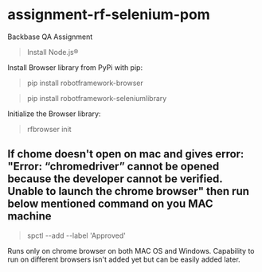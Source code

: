 # assignment-rf-selenium-pom
Backbase QA Assignment

>Install Node.js®

Install Browser library from PyPi with pip:
> pip install robotframework-browser

>pip install robotframework-seleniumlibrary

Initialize the Browser library:
> rfbrowser init

## If chome doesn't open on mac and gives error: "Error: “chromedriver” cannot be opened because the developer cannot be verified. Unable to launch the chrome browser" then run below mentioned command on you MAC machine

> spctl --add --label 'Approved' <name-of-executable>


Runs only on chrome browser on both MAC OS and Windows. Capability to run on different browsers isn't added yet but can be easily added later.